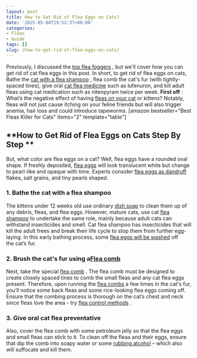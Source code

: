 ```yaml
---
layout: post
title: How to Get Rid of Flea Eggs on Cats?
date: '2025-05-04T19:52:37+00:00'
categories:
- Fleas
- Guide
tags: []
slug: /how-to-get-rid-of-flea-eggs-on-cats/
---
```


Previously, I discussed the
[top flea foggers](https://pestpolicy.com/best-fogger-for-fleas/)
, but we'll cover how you can get rid of cat flea eggs in this post.
In short, to get rid of flea eggs on cats, Bathe the
[cat with a flea shampoo](https://pestpolicy.com/best-flea-shampoo-for-cats/)
, flea comb the cat's fur (with tightly-spaced tines), give oral
[cat flea medicine](https://pestpolicy.com/best-flea-treatment-for-cats/)
such as lufenuron, and kill adult fleas using cat medication such as nitenpyram twice per week.
**First off**
: What’s the negative effect of having
[fleas on your cat](https://entnemdept.ufl.edu/creatures/urban/occas/catflea.htm)
or kittens? Notably, fleas will not just cause itching on your feline friends but will also trigger anemia, hair loss and could introduce tapeworms.
[amazon bestseller="Best Fleas Killer for Cats" items="2" template="table"]
## **How to Get Rid of Flea Eggs on Cats Step By Step **
But, what color are flea eggs on a cat? Well, flea eggs have a rounded oval shape. If freshly deposited,
[flea eggs](https://pestpolicy.com/does-the-dryer-kill-fleas/)
will look translucent white but change to pearl-like and opaque with time. Experts consider
[flea eggs as dandruff](https://pestpolicy.com/flea-eggs-vs-dandruff/)
flakes, salt grains, and tiny pearls shaped.
### 1. Bathe the cat with a flea shampoo
The kittens under 12 weeks old use ordinary
[dish soap](https://pestpolicy.com/dawn-dish-soap-for-fleas/)
to clean them up of any debris, fleas, and flea eggs.
However, mature cats, use cat
[flea shampoo](https://pestpolicy.com/best-flea-shampoo-for-dogs/)
to undertake the same role, mainly because adult cats can withstand insecticides and smell.
Cat flea shampoo has insecticides that will kill the adult frees and break their life cycle to stop them from further egg-laying. In this early bathing process, some
[flea eggs will be washed](https://pestpolicy.com/how-to-kill-flea-eggs/)
off the cat’s fur.
### 2. Brush the cat's fur using a[Flea comb](https://pestpolicy.com/best-flea-comb-for-cats/)
Next, take the special
[flea comb](https://pestpolicy.com/best-flea-combs-for-dogs/)
. The flea comb must be designed to create closely spaced tines to comb the small fleas and any cat flea eggs present.
Therefore, upon running the
[flea combs](https://pestpolicy.com/best-electronic-flea-comb/)
a few times in the cat's fur, you’ll notice some back fleas and some rice-looking flea eggs coming off.
Ensure that the combing process is thorough on the cat’s chest and neck since fleas love the area - try
[flea control methods](http://ipm.ucanr.edu/PMG/PESTNOTES/pn7419.html)
.
### 3. Give oral cat flea preventative
Also, cover the flea comb with some petroleum jelly so that the flea eggs and small fleas can stick to it.
To clean off the fleas and their eggs, ensure that dip the comb into soapy water or some
[rubbing alcohol](https://pestpolicy.com/does-rubbing-alcohol-kill-bed-bugs/)
– which also will suffocate and kill them.
